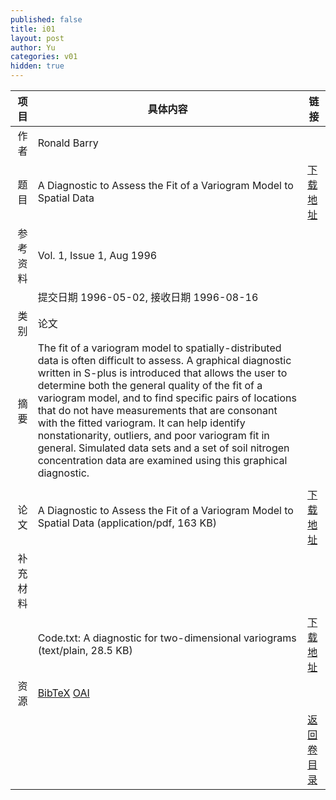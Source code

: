```yaml
---
published: false
title: i01
layout: post
author: Yu
categories: v01
hidden: true
---
```


| 项目 | 具体内容 | 链接 |
|---:|---|---|
| 作者 | Ronald Barry| |
| 题目 |A Diagnostic to Assess the Fit of a Variogram Model to Spatial Data | [下载地址](http://www.jstatsoft.org/v01/i01/paper) |
| 参考资料 |Vol. 1, Issue 1, Aug 1996 | |
| | 提交日期 1996-05-02, 接收日期 1996-08-16| | 
| 类别 | 论文| |
| 摘要 | The fit of a variogram model to spatially-distributed data is often difficult to assess. A graphical diagnostic written in S-plus is introduced that allows the user to determine both the general quality of the fit of a variogram model, and to find specific pairs of locations that do not have measurements that are consonant with the fitted variogram. It can help identify nonstationarity, outliers, and poor variogram fit in general. Simulated data sets and a set of soil nitrogen concentration data are examined using this graphical diagnostic. 
| |
| 论文 | A Diagnostic to Assess the Fit of a Variogram Model to Spatial Data  (application/pdf, 163 KB)| [下载地址](http://www.jstatsoft.org/v01/i01/paper) |
| 补充材料 | | |
| |Code.txt: A diagnostic for two-dimensional variograms  (text/plain, 28.5 KB)|  [下载地址](http://www.jstatsoft.org/v01/i01/supp/1) |
| 资源 | [BibTeX](http://www.jstatsoft.org/v01/i01/bibtex) [OAI](http://www.jstatsoft.org/oai?verb=GetRecord&identifier=oai.jstatsoft/v01/i01&prefix=oai_dc)| |
| |  | [返回卷目录]({{site.baseurl}}/volume/v01.html) |